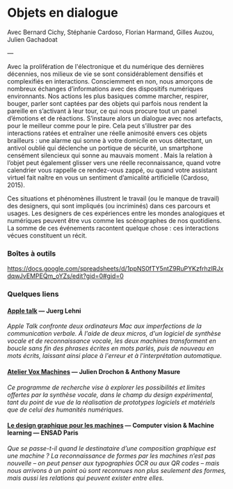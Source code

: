 # Objets en dialogue
Avec Bernard Cichy, Stéphanie Cardoso, Florian Harmand, Gilles Auzou, Julien Gachadoat

—

Avec la prolifération de l'électronique et du numérique des dernières décennies, nos milieux de vie se sont considérablement densifiés et complexifiés en interactions. Consciemment en non, nous amorçons de nombreux échanges d’informations avec des dispositifs numériques environnants. Nos actions les plus basiques comme marcher, respirer, bouger, parler sont captées par des objets qui parfois nous rendent la pareille en s’activant à leur tour, ce qui nous procure tout un panel d’émotions et de réactions. S’instaure alors un dialogue avec nos artefacts, pour le meilleur comme pour le pire. Cela peut s’illustrer par des interactions ratées et entraîner une réelle animosité envers ces objets brailleurs : une alarme qui sonne à votre domicile en vous détectant, un antivol oublié qui déclenche un portique de sécurité, un smartphone censément silencieux qui sonne au mauvais moment . Mais la relation à l’objet peut également glisser vers une réelle reconnaissance, quand votre calendrier vous rappelle ce rendez-vous zappé, ou quand votre assistant virtuel fait naître en vous un sentiment d’amicalité artificielle (Cardoso, 2015).

Ces situations et phénomènes illustrent le travail (ou le manque de travail) des designers, qui sont impliqués (ou incriminés) dans ces parcours et usages. Les designers de ces expériences entre les mondes analogiques et numériques peuvent être vus comme les scénographes de nos quotidiens. La somme de ces événements racontent quelque chose : ces interactions vécues constituent un récit.

### Boîtes à outils
https://docs.google.com/spreadsheets/d/1ppNS0fTY5ntZ9RuPYKzfrhzIRJxdqwJvEMPEQm_oYZs/edit?gid=0#gid=0

### Quelques liens
#### [Apple talk](https://juerglehni.com/works/apple-talk) — Juerg Lehni
*Apple Talk confronte deux ordinateurs Mac aux imperfections de la communication verbale. À l'aide de deux micros, d'un logiciel de synthèse vocale et de reconnaissance vocale, les deux machines transforment en boucle sans fin des phrases écrites en mots parlés, puis de nouveau en mots écrits, laissant ainsi place à l'erreur et à l'interprétation automatique.*

#### [Atelier Vox Machines](https://recherche.esad-pyrenees.fr/vox-machines/presentation) — Julien Drochon & Anthony Masure  
*Ce programme de recherche vise à explorer les possibilités et limites offertes par la synthèse vocale, dans le champ du design expérimental, tant du point de vue de la réalisation de prototypes logiciels et matériels que de celui des humanités numériques.*

#### [Le design graphique pour les machines](https://strabic.fr/Le-design-graphique-pour-les-machines) — Computer vision & Machine learning — ENSAD Paris
*Que se passe-t-il quand le destinataire d’une composition graphique est une machine ? La reconnaissance de formes par les machines n’est pas nouvelle – on peut penser aux typographies OCR ou aux QR codes – mais nous arrivons à un point où sont reconnues non plus seulement des formes, mais aussi les relations qui peuvent exister entre elles.*
 
